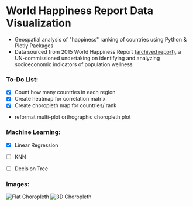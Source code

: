 # World Happiness Report Data Visualization
* Geospatial analysis of "happiness" ranking of countries using Python & Plotly Packages
* Data sourced from 2015 World Happiness Report [(archived report)](http://worldhappiness.report/wp-content/uploads/sites/2/2015/04/WHR15_Sep15.pdf), a UN-commissioned undertaking on identifying and analyzing socioeconomic indicators of population wellness


### To-Do List:
- [X] Count how many countries in each region
- [X] Create heatmap for correlation matrix
- [X] Create choropleth map for countries/ rank 
* reformat multi-plot orthographic choropleth plot

### Machine Learning:
- [X] Linear Regression
- [ ] KNN
- [ ] Decision Tree


### Images: 
![Flat Choropleth](https://github.com/adonovan7/AugmentedWorldHappinessReport/blob/master/Images/FlatChoro.png?raw=true)
![3D Choropleth](https://github.com/adonovan7/AugmentedWorldHappinessReport/blob/master/Images/3DChor.png?raw=true)


